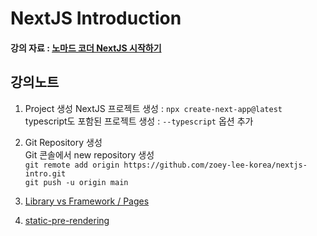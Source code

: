 # NextJS Introduction

#### 강의 자료 : [노마드 코더 NextJS 시작하기](https://nomadcoders.co/nextjs-fundamentals?gclid=CjwKCAjwwL6aBhBlEiwADycBIPwM2GAy4ybAfaDZAF4GLSw4kfpwoerK8q23WvG_gUBTj0ICwJUUGxoCZe8QAvD_BwE)

  
강의노트
---
1. Project 생성
NextJS 프로젝트 생성 : `npx create-next-app@latest`  
typescript도 포함된 프로젝트 생성 : `--typescript` 옵션 추가  
  
2. Git Repository 생성  
Git 콘솔에서 new repository 생성  
`git remote add origin https://github.com/zoey-lee-korea/nextjs-intro.git`  
`git push -u origin main`  
  
3. [Library vs Framework / Pages](https://github.com/zoey-lee-korea/nextjs-intro/pull/1)
4. [static-pre-rendering](https://github.com/zoey-lee-korea/nextjs-intro/pull/2)
